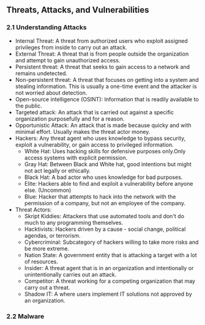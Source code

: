 ## Threats, Attacks, and Vulnerabilities
### 2.1 Understanding Attacks

* Internal Threat: A threat from authorized users who exploit assigned privileges from inside to carry out an attack.
* External Threat: A threat that is from people outside the organization and attempt to gain unauthorized access.
* Persistent threat: A threat that seeks to gain access to a network and remains undetected.
* Non-persistent threat: A threat that focuses on getting into a system and stealing information. This is usually a one-time event and the attacker is not worried about detection.
* Open-source intelligence (OSINT): Information that is readily available to the public.
* Targeted attack: An attack that is carried out against a specific organization purposefully and for a reason.
* Opportunistic Attack: An attack that is made because quicky and with minimal effort. Usually makes the threat actor money.
* Hackers: Any threat agent who uses knowledge to bypass security, exploit a vulnerability, or gain access to privileged information.
  * White Hat: Uses hacking skills for defensive purposes only.Only access systems with explicit permission.
  * Gray Hat: Between Black and White hat, good intentions but might not act legally or ethically.
  * Black Hat: A bad actor who uses knowledge for bad purposes.
  * Elite: Hackers able to find and exploit a vulnerability before anyone else. (Uncommon)
  * Blue: Hacker that attempts to hack into the network with the permission of a company, but not an employee of the company.
* Threat Actors:
  * Skript Kiddies: Attackers that use automated tools and don't do much to any programming themselves.
  * Hacktivists: Hackers driven by a cause - social change, political agendas, or terrorism.
  * Cybercriminal: Subcategory of hackers willing to take more risks and be more extreme.
  * Nation State: A government entity that is attacking a target with a lot of resources.
  * Insider: A threat agent that is in an organization and intentionally or unintentionally carries out an attack.
  * Competitor: A threat working for a competing organization that may carry out a threat.
  * Shadow IT: A where users implement IT solutions not approved by an organization.


### 2.2 Malware
